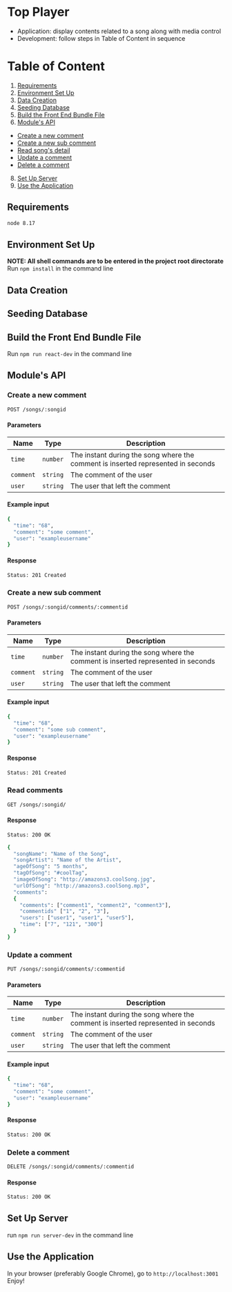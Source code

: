 # Top Player
- Application: display contents related to a song along with media control
- Development: follow steps in Table of Content in sequence

# Table of Content
1. [Requirements](#requirements)
2. [Environment Set Up](#environment%20set%20up)
3. [Data Creation](#data%20creation)
4. [Seeding Database](#seeding%20database)
6. [Build the Front End Bundle File](#building%20the%20front%20end%20bundle%20file)
7. [Module's API](#module's%20api)
- [Create a new comment](#create%20a%20new%20comment)
- [Create a new sub comment](#create%20a%20new%20sub%20comment)
- [Read song's detail](#read%20song's%20detail)
- [Update a comment](#update%20a%20comment)
- [Delete a comment](#delete%20%a%20comment)
8. [Set Up Server](#set%20up%20server)
9. [Use the Application](#use%20the%20application)

## Requirements
```sh
node 8.17
```

## Environment Set Up
**NOTE: All shell commands are to be entered in the project root directorate**
Run `npm install` in the command line

## Data Creation

## Seeding Database

## Build the Front End Bundle File
Run `npm run react-dev` in the command line


## Module's API
### Create a new comment
```sh
POST /songs/:songid
```
#### Parameters
| Name | Type | Description |
| ---- | ---- | ----------- |
| `time` | `number` | The instant during the song where the comment is inserted represented in seconds |
| `comment` | `string` | The comment of the user |
| `user` | `string` | The user that left the comment |

#### Example input
```sh
{
  "time": "68",
  "comment": "some comment",
  "user": "exampleusername"
}
```

#### Response
```sh
Status: 201 Created
```

### Create a new sub comment
```sh
POST /songs/:songid/comments/:commentid
```
#### Parameters
| Name | Type | Description |
| ---- | ---- | ----------- |
| `time` | `number` | The instant during the song where the comment is inserted represented in seconds |
| `comment` | `string` | The comment of the user |
| `user` | `string` | The user that left the comment |

#### Example input
```sh
{
  "time": "68",
  "comment": "some sub comment",
  "user": "exampleusername"
}
```

#### Response
```sh
Status: 201 Created
```

### Read comments
```sh
GET /songs/:songid/
```

#### Response
```sh
Status: 200 OK
```
```sh
{
  "songName": "Name of the Song",
  "songArtist": "Name of the Artist",
  "ageOfSong": "5 months",
  "tagOfSong": "#coolTag",
  "imageOfSong": "http://amazons3.coolSong.jpg",
  "urlOfSong": "http://amazons3.coolSong.mp3",
  "comments":
  {
    "comments": ["comment1", "comment2", "comment3"],
    "commentids" ["1", "2", "3"],
    "users": ["user1", "user1", "user5"],
    "time": ["7", "121", "300"]
  }
}
```

### Update a comment
```sh
PUT /songs/:songid/comments/:commentid
```
#### Parameters
| Name | Type | Description |
| ---- | ---- | ----------- |
| `time` | `number` | The instant during the song where the comment is inserted represented in seconds |
| `comment` | `string` | The comment of the user |
| `user` | `string` | The user that left the comment |

#### Example input
```sh
{
  "time": "68",
  "comment": "some comment",
  "user": "exampleusername"
}
```

#### Response
```sh
Status: 200 OK
```

### Delete a comment
```sh
DELETE /songs/:songid/comments/:commentid
```

#### Response
```sh
Status: 200 OK
```

## Set Up Server
run `npm run server-dev` in the command line

## Use the Application
In your browser (preferably Google Chrome), go to `http://localhost:3001`
Enjoy!